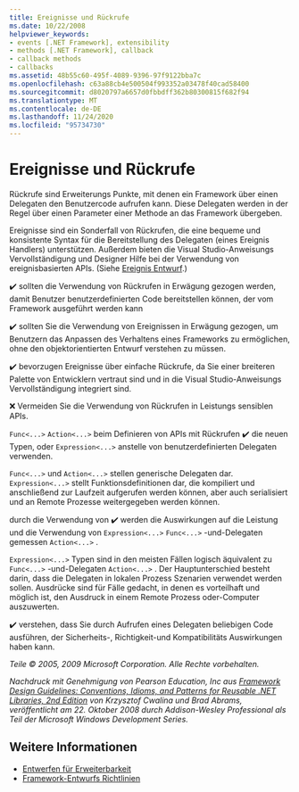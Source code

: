 ```yaml
---
title: Ereignisse und Rückrufe
ms.date: 10/22/2008
helpviewer_keywords:
- events [.NET Framework], extensibility
- methods [.NET Framework], callback
- callback methods
- callbacks
ms.assetid: 48b55c60-495f-4089-9396-97f9122bba7c
ms.openlocfilehash: c63a88cb4e500504f993352a03478f40cad58400
ms.sourcegitcommit: d8020797a6657d0fbbdff362b80300815f682f94
ms.translationtype: MT
ms.contentlocale: de-DE
ms.lasthandoff: 11/24/2020
ms.locfileid: "95734730"
---
```

# <a name="events-and-callbacks"></a>Ereignisse und Rückrufe

Rückrufe sind Erweiterungs Punkte, mit denen ein Framework über einen Delegaten den Benutzercode aufrufen kann. Diese Delegaten werden in der Regel über einen Parameter einer Methode an das Framework übergeben.

 Ereignisse sind ein Sonderfall von Rückrufen, die eine bequeme und konsistente Syntax für die Bereitstellung des Delegaten (eines Ereignis Handlers) unterstützen. Außerdem bieten die Visual Studio-Anweisungs Vervollständigung und Designer Hilfe bei der Verwendung von ereignisbasierten APIs. (Siehe [Ereignis Entwurf](event.md).)

 ✔️ sollten die Verwendung von Rückrufen in Erwägung gezogen werden, damit Benutzer benutzerdefinierten Code bereitstellen können, der vom Framework ausgeführt werden kann

 ✔️ sollten Sie die Verwendung von Ereignissen in Erwägung gezogen, um Benutzern das Anpassen des Verhaltens eines Frameworks zu ermöglichen, ohne den objektorientierten Entwurf verstehen zu müssen.

 ✔️ bevorzugen Ereignisse über einfache Rückrufe, da Sie einer breiteren Palette von Entwicklern vertraut sind und in die Visual Studio-Anweisungs Vervollständigung integriert sind.

 ❌ Vermeiden Sie die Verwendung von Rückrufen in Leistungs sensiblen APIs.

 `Func<...>` `Action<...>` beim Definieren von APIs mit Rückrufen ✔️ die neuen Typen, oder `Expression<...>` anstelle von benutzerdefinierten Delegaten verwenden.

 `Func<...>` und `Action<...>` stellen generische Delegaten dar. `Expression<...>` stellt Funktionsdefinitionen dar, die kompiliert und anschließend zur Laufzeit aufgerufen werden können, aber auch serialisiert und an Remote Prozesse weitergegeben werden können.

 durch die Verwendung von ✔️ werden die Auswirkungen auf die Leistung und die Verwendung von `Expression<...>` `Func<...>` -und-Delegaten gemessen `Action<...>` .

 `Expression<...>` Typen sind in den meisten Fällen logisch äquivalent zu `Func<...>` -und-Delegaten `Action<...>` . Der Hauptunterschied besteht darin, dass die Delegaten in lokalen Prozess Szenarien verwendet werden sollen. Ausdrücke sind für Fälle gedacht, in denen es vorteilhaft und möglich ist, den Ausdruck in einem Remote Prozess oder-Computer auszuwerten.

 ✔️ verstehen, dass Sie durch Aufrufen eines Delegaten beliebigen Code ausführen, der Sicherheits-, Richtigkeit-und Kompatibilitäts Auswirkungen haben kann.

 *Teile &copy; 2005, 2009 Microsoft Corporation. Alle Rechte vorbehalten.*

 *Nachdruck mit Genehmigung von Pearson Education, Inc aus [Framework Design Guidelines: Conventions, Idioms, and Patterns for Reusable .NET Libraries, 2nd Edition](https://www.informit.com/store/framework-design-guidelines-conventions-idioms-and-9780321545619) von Krzysztof Cwalina und Brad Abrams, veröffentlicht am 22. Oktober 2008 durch Addison-Wesley Professional als Teil der Microsoft Windows Development Series.*

## <a name="see-also"></a>Weitere Informationen

- [Entwerfen für Erweiterbarkeit](designing-for-extensibility.md)
- [Framework-Entwurfs Richtlinien](index.md)
